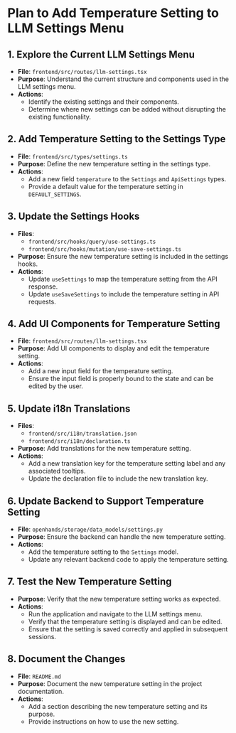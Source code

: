 
# Plan to Add Temperature Setting to LLM Settings Menu

## 1. Explore the Current LLM Settings Menu
- **File**: `frontend/src/routes/llm-settings.tsx`
- **Purpose**: Understand the current structure and components used in the LLM settings menu.
- **Actions**:
  - Identify the existing settings and their components.
  - Determine where new settings can be added without disrupting the existing functionality.

## 2. Add Temperature Setting to the Settings Type
- **File**: `frontend/src/types/settings.ts`
- **Purpose**: Define the new temperature setting in the settings type.
- **Actions**:
  - Add a new field `temperature` to the `Settings` and `ApiSettings` types.
  - Provide a default value for the temperature setting in `DEFAULT_SETTINGS`.

## 3. Update the Settings Hooks
- **Files**:
  - `frontend/src/hooks/query/use-settings.ts`
  - `frontend/src/hooks/mutation/use-save-settings.ts`
- **Purpose**: Ensure the new temperature setting is included in the settings hooks.
- **Actions**:
  - Update `useSettings` to map the temperature setting from the API response.
  - Update `useSaveSettings` to include the temperature setting in API requests.

## 4. Add UI Components for Temperature Setting
- **File**: `frontend/src/routes/llm-settings.tsx`
- **Purpose**: Add UI components to display and edit the temperature setting.
- **Actions**:
  - Add a new input field for the temperature setting.
  - Ensure the input field is properly bound to the state and can be edited by the user.

## 5. Update i18n Translations
- **Files**:
  - `frontend/src/i18n/translation.json`
  - `frontend/src/i18n/declaration.ts`
- **Purpose**: Add translations for the new temperature setting.
- **Actions**:
  - Add a new translation key for the temperature setting label and any associated tooltips.
  - Update the declaration file to include the new translation key.

## 6. Update Backend to Support Temperature Setting
- **File**: `openhands/storage/data_models/settings.py`
- **Purpose**: Ensure the backend can handle the new temperature setting.
- **Actions**:
  - Add the temperature setting to the `Settings` model.
  - Update any relevant backend code to apply the temperature setting.

## 7. Test the New Temperature Setting
- **Purpose**: Verify that the new temperature setting works as expected.
- **Actions**:
  - Run the application and navigate to the LLM settings menu.
  - Verify that the temperature setting is displayed and can be edited.
  - Ensure that the setting is saved correctly and applied in subsequent sessions.

## 8. Document the Changes
- **File**: `README.md`
- **Purpose**: Document the new temperature setting in the project documentation.
- **Actions**:
  - Add a section describing the new temperature setting and its purpose.
  - Provide instructions on how to use the new setting.

